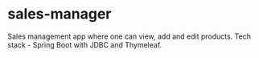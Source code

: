# sales-manager
Sales management app where one can view, add and edit products. Tech stack - Spring Boot with JDBC and Thymeleaf.
